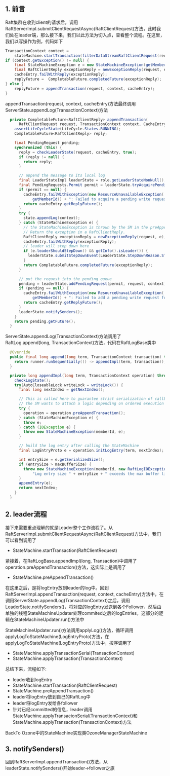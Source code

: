 ## 1. 前言

Raft集群在收到client的请求后，调用RaftServerImpl.submitClientRequestAsync(RaftClientRequest)方法，此时我们处在leader端，那么接下来，我们以此方法为切入点，查看整个流程。在这里，我们以写操作为例，代码如下

```java
TransactionContext context = 		   				     
    stateMachine.startTransaction(filterDataStreamRaftClientRequest(request));
if (context.getException() != null) {
    final StateMachineException e = new StateMachineException(getMemberId(), context.getException());
    final RaftClientReply exceptionReply = newExceptionReply(request, e);
    cacheEntry.failWithReply(exceptionReply);
    replyFuture =  CompletableFuture.completedFuture(exceptionReply);
} else {
    replyFuture = appendTransaction(request, context, cacheEntry);
}
```

appendTransaction(request, context, cacheEntry)方法最终调用ServerState.appendLog(TransactionContext)方法

```java
  private CompletableFuture<RaftClientReply> appendTransaction(
      RaftClientRequest request, TransactionContext context, CacheEntry cacheEntry) throws IOException {
    assertLifeCycleState(LifeCycle.States.RUNNING);
    CompletableFuture<RaftClientReply> reply;

    final PendingRequest pending;
    synchronized (this) {
      reply = checkLeaderState(request, cacheEntry, true);
      if (reply != null) {
        return reply;
      }

      // append the message to its local log
      final LeaderStateImpl leaderState = role.getLeaderStateNonNull();
      final PendingRequests.Permit permit = leaderState.tryAcquirePendingRequest(request.getMessage());
      if (permit == null) {
        cacheEntry.failWithException(new ResourceUnavailableException(
            getMemberId() + ": Failed to acquire a pending write request for " + request));
        return cacheEntry.getReplyFuture();
      }
      try {
        state.appendLog(context);
      } catch (StateMachineException e) {
        // the StateMachineException is thrown by the SM in the preAppend stage.
        // Return the exception in a RaftClientReply.
        RaftClientReply exceptionReply = newExceptionReply(request, e);
        cacheEntry.failWithReply(exceptionReply);
        // leader will step down here
        if (e.leaderShouldStepDown() && getInfo().isLeader()) {
          leaderState.submitStepDownEvent(LeaderState.StepDownReason.STATE_MACHINE_EXCEPTION);
        }
        return CompletableFuture.completedFuture(exceptionReply);
      }

      // put the request into the pending queue
      pending = leaderState.addPendingRequest(permit, request, context);
      if (pending == null) {
        cacheEntry.failWithException(new ResourceUnavailableException(
            getMemberId() + ": Failed to add a pending write request for " + request));
        return cacheEntry.getReplyFuture();
      }
      leaderState.notifySenders();
    }
    return pending.getFuture();
  }
```

ServerState.appendLog(TransactionContext)方法调用了RaftLog.append(long, TransactionContext)方法，代码在RaftLogBase类中

```java
  @Override
  public final long append(long term, TransactionContext transaction) throws StateMachineException {
    return runner.runSequentially(() -> appendImpl(term, transaction));
  }

  private long appendImpl(long term, TransactionContext operation) throws StateMachineException {
    checkLogState();
    try(AutoCloseableLock writeLock = writeLock()) {
      final long nextIndex = getNextIndex();

      // This is called here to guarantee strict serialization of callback executions in case
      // the SM wants to attach a logic depending on ordered execution in the log commit order.
      try {
        operation = operation.preAppendTransaction();
      } catch (StateMachineException e) {
        throw e;
      } catch (IOException e) {
        throw new StateMachineException(memberId, e);
      }

      // build the log entry after calling the StateMachine
      final LogEntryProto e = operation.initLogEntry(term, nextIndex);

      int entrySize = e.getSerializedSize();
      if (entrySize > maxBufferSize) {
        throw new StateMachineException(memberId, new RaftLogIOException(
            "Log entry size " + entrySize + " exceeds the max buffer limit of " + maxBufferSize));
      }
      appendEntry(e);
      return nextIndex;
    }
  }
```

## 2. leader流程

接下来需要重点理解的就是Leader整个工作流程了。从RaftServerImpl.submitClientRequestAsync(RaftClientRequest)方法中，我们可以看到调用了

* StateMachine.startTransaction(RaftClientRequest)

紧接着，在RaftLogBase.appendImpl(long, Transaction)中调用了operation.preAppendTransaction()方法，这实际上是调用了

* StateMachine.preAppendTransaction()

在这里之后，是将logEntry放到leader的log中。回到RaftServerImpl.appendTransaction(request, context, cacheEntry)方法中，在调用ServerState.appendLog(TransactionContext)之后，调用LeaderState.notifySenders()，将对应的logEntry发送到各个Follower，然后由单独的线程StateMachineUpdater处理commited之后的logEntries，这部分的逻辑在StateMachineUpdater.run()方法中

StateMachineUpdater.run()方法调用applyLog()方法，循环调用applyLogToStateMachine(LogEntryProto)方法，在applyLogToStateMachine(LogEntryProto)方法中，按序调用了

* StateMachine.applyTransactionSerial(TransactionContext)
* StateMachine.applyTransaction(TransactionContext)

总结下来，流程如下:

* leader收到logEntry
* StateMachine.startTransaction(RaftClientRequest)
* StateMachine.preAppendTransaction()
* leader将logEntry放到自己的RaftLog中
* leader将logEntry发给各follower
* 针对已经committed的信息，leader调用StateMachine.applyTransacionSerial(TransactionContext)和StateMachine.applyTransaction(TransactionContext)方法

BackTo Ozone中的StateMachine实现类OzoneManagerStateMachine

## 3. notifySenders()

回到RaftServerImpl.appendTransaction()方法，从leaderState.notifySenders()开始leader->follower之旅

